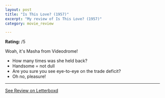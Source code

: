```yaml
---
layout: post
title: "Is This Love? (1957)"
excerpt: "My review of Is This Love? (1957)"
category: movie_review

---
```


**Rating:** /5

Woah, it's Masha from Videodrome!

* How many times was she held back?
* Handsome = not dull
* Are you sure you see eye-to-eye on the trade deficit?
* Oh no, pleasure!

<hr>

[See Review on Letterboxd](https://boxd.it/5bmaMR)
